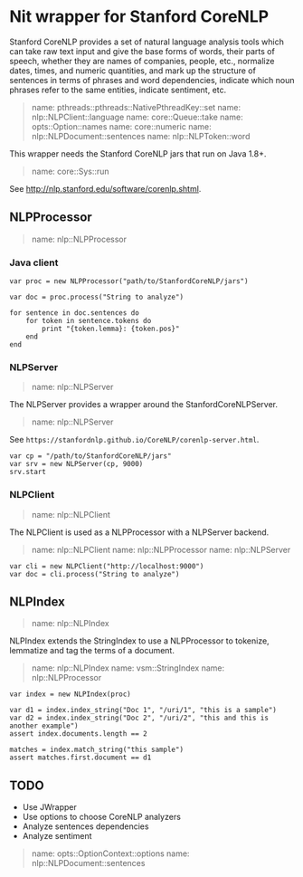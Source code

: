 # Nit wrapper for Stanford CoreNLP

Stanford CoreNLP provides a set of natural language analysis tools which can take
raw text input and give the base forms of words, their parts of speech, whether
they are names of companies, people, etc., normalize dates, times, and numeric
quantities, and mark up the structure of sentences in terms of phrases and word
dependencies, indicate which noun phrases refer to the same entities, indicate
sentiment, etc.

> name: pthreads::pthreads::NativePthreadKey::set
> name: nlp::NLPClient::language
> name: core::Queue::take
> name: opts::Option::names
> name: core::numeric
> name: nlp::NLPDocument::sentences
> name: nlp::NLPToken::word

This wrapper needs the Stanford CoreNLP jars that run on Java 1.8+.

> name: core::Sys::run

See http://nlp.stanford.edu/software/corenlp.shtml.

## NLPProcessor

> name: nlp::NLPProcessor

### Java client

~~~nitish
var proc = new NLPProcessor("path/to/StanfordCoreNLP/jars")

var doc = proc.process("String to analyze")

for sentence in doc.sentences do
	for token in sentence.tokens do
		print "{token.lemma}: {token.pos}"
	end
end
~~~

### NLPServer

> name: nlp::NLPServer

The NLPServer provides a wrapper around the StanfordCoreNLPServer.

> name: nlp::NLPServer

See `https://stanfordnlp.github.io/CoreNLP/corenlp-server.html`.

~~~nitish
var cp = "/path/to/StanfordCoreNLP/jars"
var srv = new NLPServer(cp, 9000)
srv.start
~~~

### NLPClient

> name: nlp::NLPClient

The NLPClient is used as a NLPProcessor with a NLPServer backend.

> name: nlp::NLPClient
> name: nlp::NLPProcessor
> name: nlp::NLPServer

~~~nitish
var cli = new NLPClient("http://localhost:9000")
var doc = cli.process("String to analyze")
~~~

## NLPIndex

> name: nlp::NLPIndex

NLPIndex extends the StringIndex to use a NLPProcessor to tokenize, lemmatize and
tag the terms of a document.

> name: nlp::NLPIndex
> name: vsm::StringIndex
> name: nlp::NLPProcessor

~~~nitish
var index = new NLPIndex(proc)

var d1 = index.index_string("Doc 1", "/uri/1", "this is a sample")
var d2 = index.index_string("Doc 2", "/uri/2", "this and this is another example")
assert index.documents.length == 2

matches = index.match_string("this sample")
assert matches.first.document == d1
~~~

## TODO

* Use JWrapper
* Use options to choose CoreNLP analyzers
* Analyze sentences dependencies
* Analyze sentiment

> name: opts::OptionContext::options
> name: nlp::NLPDocument::sentences

